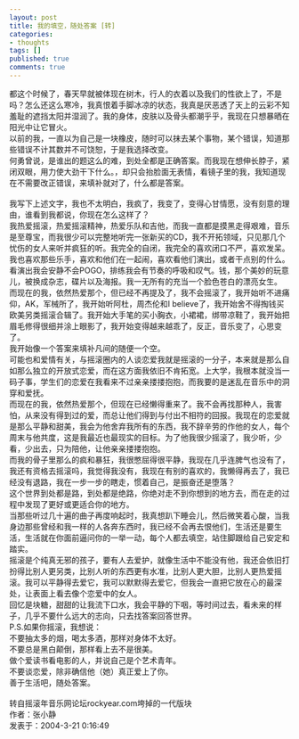 ```yaml
---
layout: post
title: 我的填空，随处答案 [转]
categories:
- thoughts
tags: []
published: true
comments: true
---
```

<p>都这个时候了，春天早就被体现在树木，行人的衣着以及我们的性欲上了，不是吗？怎么还这么寒冷，我真恨着手脚冰凉的状态，我真是厌恶透了天上的云彩不知羞耻的遮挡太阳并湿润了。我的身体，皮肤以及骨头都潮乎乎，我现在只想暴晒在阳光中让它冒火。<br />以前的我，一直以为自己是一块橡皮，随时可以抹去某个事物，某个错误，知道那些错误不计其数并不可饶恕，于是我选择改变。<br />何勇曾说，是谁出的题这么的难，到处全都是正确答案。而我现在想伸长脖子，紧闭双眼，用力使大劲干下什么。，却只会抬脸面无表情，看镜子里的我，我知道现在不需要改正错误，来填补就对了，什么都是答案。&nbsp;<br /><br />我写下上述文字，我也不太明白，我疯了，我变了，变得心甘情愿，没有刻意的理由，谁看到我都说，你现在怎么这样了？<br />我热爱摇滚，热爱摇滚精神，热爱乐队和吉他，而我一直都是摸黑走得艰难，音乐是至尊宝，而我很少可以完整地听完一张新买的CD，我不开拓领域，只见那几个忧伤的女人来听并疯狂的听。我完全的自闭，我完全的喜欢闭口不严，喜欢发呆。我也喜欢那些乐手，喜欢和他们在一起闹，喜欢看他们演出，或者干点别的什么。看演出我会安静不会POGO，排练我会有节奏的呼吸和叹气。钱，那个美妙的玩意儿，被换成杂志，碟片以及海报。我一无所有的充当一个脸色苍白的漂亮女生。<br />而现在的我，依然热爱那个，但已经不再提及了，我不会摇滚了，我开始听不进痛仰，AK，军械所了，我开始听阿杜，周杰伦和I&nbsp;believe了，我开始舍不得掏钱买欧美另类摇滚合辑了。我开始大手笔的买小胸衣，小裙裙，绑带凉鞋了，我开始把眉毛修得很细并涂上眼影了，我开始变得越来越乖了，反正，音乐变了，心思变了。<br />我开始像一个答案来填补凡间的随便一个空。<br />可能也和爱情有关，与摇滚圈内的人谈恋爱我就是摇滚的一分子，本来就是那么自如那么独立的开放式恋爱，而在这方面我依旧不肯拓宽。上大学，我根本就没当一码子事，学生们的恋爱在我看来不过亲亲搂搂抱抱，而我要的是迷乱在音乐中的洞穿和爱抚。<br />而现在的我，依然热爱那个，但现在已经懒得重来了。我不会再找那种人，我害怕，从来没有得到过的爱，而总让他们得到与付出不相符的回报。我现在的恋爱就是那么平静和甜美，我会为他舍弃我所有的东西，我不辞辛劳的作他的女人，每个周末与他共度，这是我最近也最现实的目标。为了他我很少摇滚了，我少听，少看，少出去，只为陪他，让他亲亲搂搂抱抱。<br />而我的骨子里那么的疯和暴狂，我很憋屈得很平静，我现在几乎连脾气也没有了，我还有资格去摇滚吗，我觉得我没有，我现在有别的喜欢的，我懒得再去了，我已经没有退路，我在一步一步的瞎走，惯着自己，是振奋还是堕落？<br />这个世界到处都是路，到处都是绝路，你绝对走不到你想到的地方去，而在走的过程中发现了更好或更适合你的地方。<br />当那些听过几十遍的曲子再度响起时，我真想趴下睡会儿，然后微笑着心酸，当我身边那些曾经和我一样的人各奔东西时，我已经不会再去恨他们，生活还是要生活，生活就在你面前逼问你的一举一动，每个人都去填空，站住脚跟给自己安定和踏实。<br />摇滚是个纯真无邪的孩子，要有人去爱护，就像生活中不能没有他，我还会依旧打扮得比别人更另类，比别人听的东西更有水准，比别人更大胆，比别人更热爱摇滚。我可以平静得去爱它，我可以默默得去爱它，但我会一直把它放在心的最深处，让表面上看去像个恋爱中的女人。<br />回忆是块糖，甜甜的让我流下口水，我会平静的下咽，等时间过去，看未来的样子，几乎不要什么远大的志向，只去找答案回答世界。<br />P.S.如果你摇滚，我想说：<br />不要抽太多的烟，喝太多酒，那样对身体不太好。<br />不要总是黑白颠倒，那样看上去不是很美。<br />做个爱读书看电影的人，并说自己是个艺术青年。<br />不要谈恋爱，除非确信他（她）真正爱上了你。<br />善于生活吧，随处答案。<br /><br />转自摇滚年音乐网论坛rockyear.com垮掉的一代版块<br />作者：张小静<br />发表于：2004-3-21&nbsp;0:16:49<br /></p>

